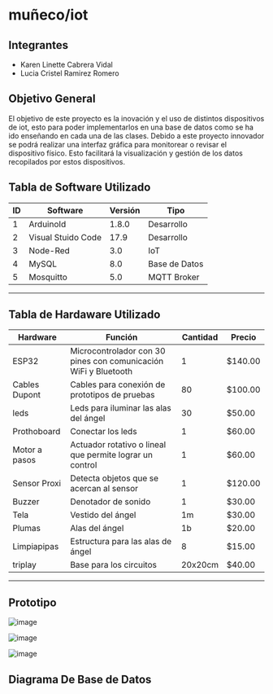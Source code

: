# muñeco/iot

## Integrantes
- Karen Linette Cabrera Vidal
- Lucia Cristel Ramirez Romero

## Objetivo General
El objetivo de este proyecto es la inovación y el uso de distintos dispositivos de iot, esto para 
poder implementarlos en una base de datos como se ha ido enseñando en cada una de las clases.
Debido a este proyecto innovador se podrá realizar una interfaz gráfica para monitorear o revisar
el dispositivo físico. Esto facilitará la visualización y gestión de los datos recopilados por estos
dispositivos.

## Tabla de Software Utilizado

| ID  |   Software        |   Versión   |    Tipo       |
| --- |-------------------|-------------|---------------|
|  1  | ArduinoId         |    1.8.0    | Desarrollo    |
|  2  | Visual Stuido Code|    17.9     | Desarrollo    |
|  3  | Node-Red          |    3.0      | IoT           |
|  4  | MySQL             |    8.0      | Base de Datos |
|  5  | Mosquitto         |    5.0      | MQTT Broker   |
---------------------------------------------------------

## Tabla de Hardaware Utilizado

|   Hardware  |                           Función                             |Cantidad| Precio |
|-------------|-------------------------------------------------------------- |------- |--------|
|     ESP32   |Microcontrolador con 30 pines con comunicación WiFi y Bluetooth|1       |$140.00 |
|Cables Dupont|           Cables para conexión de prototipos de pruebas       |80      |$100.00 |
|     leds    |           Leds para iluminar las alas del ángel               |30      |$50.00  |
| Prothoboard |                    Conectar los leds                          |1       |$60.00  |
|Motor a pasos|  	Actuador rotativo o lineal que permite lograr un control    |1       |$60.00  |
|Sensor Proxi |           Detecta objetos que se acercan al sensor            |1       |$120.00 |
|    Buzzer   |                  Denotador de sonido                          |1       |$30.00  |
|     Tela    |                  Vestido del ángel                            |1m      |$30.00  |
|    Plumas   |                    Alas del ángel                             |1b      |$20.00  |
| Limpiapipas |            Estructura para las alas de ángel                  |8       |$15.00  |
|   triplay   |           Base para los circuitos                             |20x20cm |$40.00  |
------------------------------------------------------------------------------------------------

## Prototipo
![image](https://github.com/111linblink/mu-eco-iot/assets/146273461/a40c5bcb-7630-4204-9ba3-4347590207f5)

![image](https://github.com/111linblink/mu-eco-iot/assets/146273461/171d6877-94f5-4fb9-bc22-61860105d6a8)

![image](https://github.com/111linblink/mu-eco-iot/assets/146273461/1b35969f-5f7f-440b-a42a-c211cfa67b9c)

## Diagrama De Base de Datos




